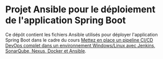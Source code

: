 # Projet Ansible pour le déploiement de l'application Spring Boot

Ce dépôt contient les fichiers Ansible utilisés pour déployer l'application Spring Boot dans le cadre du cours [Mettez en place un pipeline CI/CD DevOps complet dans un environnement Windows/Linux avec Jenkins, SonarQube, Nexus, Docker et Ansible](https://mossaabfrifita.github.io/docs/category/devops-cicd-pipeline).